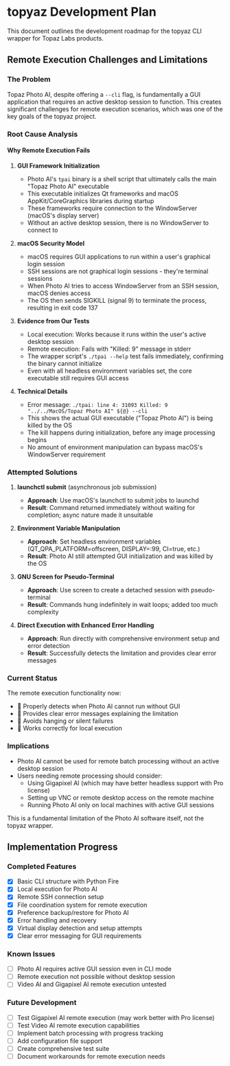 # topyaz Development Plan

This document outlines the development roadmap for the topyaz CLI wrapper for Topaz Labs products.

## Remote Execution Challenges and Limitations

### The Problem

Topaz Photo AI, despite offering a `--cli` flag, is fundamentally a GUI application that requires an active desktop session to function. This creates significant challenges for remote execution scenarios, which was one of the key goals of the topyaz project.

### Root Cause Analysis

#### Why Remote Execution Fails

1. **GUI Framework Initialization**
   - Photo AI's `tpai` binary is a shell script that ultimately calls the main "Topaz Photo AI" executable
   - This executable initializes Qt frameworks and macOS AppKit/CoreGraphics libraries during startup
   - These frameworks require connection to the WindowServer (macOS's display server)
   - Without an active desktop session, there is no WindowServer to connect to

2. **macOS Security Model**
   - macOS requires GUI applications to run within a user's graphical login session
   - SSH sessions are not graphical login sessions - they're terminal sessions
   - When Photo AI tries to access WindowServer from an SSH session, macOS denies access
   - The OS then sends SIGKILL (signal 9) to terminate the process, resulting in exit code 137

3. **Evidence from Our Tests**
   - Local execution: Works because it runs within the user's active desktop session
   - Remote execution: Fails with "Killed: 9" message in stderr
   - The wrapper script's `./tpai --help` test fails immediately, confirming the binary cannot initialize
   - Even with all headless environment variables set, the core executable still requires GUI access

4. **Technical Details**
   - Error message: `./tpai: line 4: 31093 Killed: 9               "../../MacOS/Topaz Photo AI" ${@} --cli`
   - This shows the actual GUI executable ("Topaz Photo AI") is being killed by the OS
   - The kill happens during initialization, before any image processing begins
   - No amount of environment manipulation can bypass macOS's WindowServer requirement

### Attempted Solutions

1. **launchctl submit** (asynchronous job submission)
   - **Approach**: Use macOS's launchctl to submit jobs to launchd
   - **Result**: Command returned immediately without waiting for completion; async nature made it unsuitable

2. **Environment Variable Manipulation**
   - **Approach**: Set headless environment variables (QT_QPA_PLATFORM=offscreen, DISPLAY=:99, CI=true, etc.)
   - **Result**: Photo AI still attempted GUI initialization and was killed by the OS

3. **GNU Screen for Pseudo-Terminal**
   - **Approach**: Use screen to create a detached session with pseudo-terminal
   - **Result**: Commands hung indefinitely in wait loops; added too much complexity

4. **Direct Execution with Enhanced Error Handling**
   - **Approach**: Run directly with comprehensive environment setup and error detection
   - **Result**: Successfully detects the limitation and provides clear error messages

### Current Status
The remote execution functionality now:
-  Properly detects when Photo AI cannot run without GUI
-  Provides clear error messages explaining the limitation
-  Avoids hanging or silent failures
-  Works correctly for local execution

### Implications
- Photo AI cannot be used for remote batch processing without an active desktop session
- Users needing remote processing should consider:
  - Using Gigapixel AI (which may have better headless support with Pro license)
  - Setting up VNC or remote desktop access on the remote machine
  - Running Photo AI only on local machines with active GUI sessions

This is a fundamental limitation of the Photo AI software itself, not the topyaz wrapper.

## Implementation Progress

### Completed Features
- [x] Basic CLI structure with Python Fire
- [x] Local execution for Photo AI
- [x] Remote SSH connection setup
- [x] File coordination system for remote execution
- [x] Preference backup/restore for Photo AI
- [x] Error handling and recovery
- [x] Virtual display detection and setup attempts
- [x] Clear error messaging for GUI requirements

### Known Issues
- [ ] Photo AI requires active GUI session even in CLI mode
- [ ] Remote execution not possible without desktop session
- [ ] Video AI and Gigapixel AI remote execution untested

### Future Development
- [ ] Test Gigapixel AI remote execution (may work better with Pro license)
- [ ] Test Video AI remote execution capabilities
- [ ] Implement batch processing with progress tracking
- [ ] Add configuration file support
- [ ] Create comprehensive test suite
- [ ] Document workarounds for remote execution needs